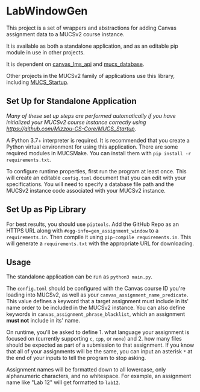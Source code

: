 # LabWindowGen


This project is a set of wrappers and abstractions for adding Canvas assignment data to a MUCSv2 course instance.

It is available as both a standalone application, and as an editable pip module in use in other projects. 

It is dependent on [canvas_lms_api](https://github.com/Mizzou-CS-Core/CanvasRequestLibrary) and [mucs_database](https://github.com/Mizzou-CS-Core/MUCSDao).

Other projects in the MUCSv2 family of applications use this library, including [MUCS_Startup](https://github.com/Mizzou-CS-Core/MUCS_Startup).



## Set Up for Standalone Application

*Many of these set up steps are performed automatically if you have initialized your MUCSv2 course instance correctly using https://github.com/Mizzou-CS-Core/MUCS_Startup*. 


A Python 3.7+ interpreter is required. It is recommended that you create a Python virtual environment for using this application.
There are some required modules in MUCSMake. You can install them with `pip install -r requirements.txt`. 

To configure runtime properties, first run the program at least once. This will create an editable `config.toml` document that you can edit with your specifications. You will need to specify a database file path and the MUCSv2 instance code associated with your MUCSv2 instance. 

## Set Up as Pip Library

For best results, you should use `piptools`. Add the GitHub Repo as an HTTPS URL along with `#egg-info=gen_assignment_window` to a `requirements.in`. Then compile it using `pip-compile requirements.in`. This will generate a `requirements.txt` with the appropriate URL for downloading. 

## Usage

The standalone application can be run as `python3 main.py`. 

The `config.toml` should be configured with the Canvas course ID you're loading into MUCSv2, as well as your `canvas_assignment_name_predicate`. This value defines a keyword that a target assignment must include in its' name order to be included in the MUCSv2 instance. You can also define keywords in `canvas_assignment_phrase_blacklist`, which an assignment **must not** include in its' name. 

On runtime, you'll be asked to define 1. what language your assignment is focused on (currently supporting `c`, `cpp`, or `none`) and 2. how many files should be expected as part of a submission to that assignment. If you know that all of your assignments will be the same, you can input an asterisk `*` at the end of your inputs to tell the program to stop asking. 

Assignment names will be formatted down to all lowercase, only alphanumeric characters, and no whitespace. For example, an assignment name like "Lab 12" will get formatted to `lab12`. 


